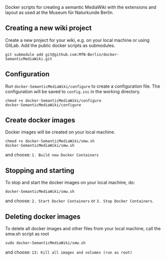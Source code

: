 Docker scripts for creating a semantic MediaWiki with the extensions and layout as used at the Museum für Naturkunde Berlin.

## Creating a new wiki project
Create a new project for your wiki, e.g. on your local machine or using GitLab.
Add the public docker scripts as submodules.
```
git submodule add git@github.com:MfN-Berlin/docker-SemanticMediaWiki.git
```

## Configuration
Run ```docker-SemanticMediaWiki/configure``` to create a configuration file.
The configuration will be saved to ```config.ini``` in the working directory.
```
chmod +x docker-SemanticMediaWiki/configure
docker-SemanticMediaWiki/configure
```

## Create docker images
Docker images will be created on your local machine.
```
chmod +x docker-SemanticMediaWiki/smw.sh
docker-SemanticMediaWiki/smw.sh
```
and choose: ```1. Build new Docker Containers```

## Stopping and starting
To stop and start the docker images on your local machine, do:
```
docker-SemanticMediaWiki/smw.sh
```
and choose: ```2. Start Docker Containers``` or ```3. Stop Docker Containers```.

## Deleting docker images
To delete all docker images and other files from your local machine, call the smw.sh script as root
```
sudo docker-SemanticMediaWiki/smw.sh
```
and choose: ```13: Kill all images and volumes (run as root)```


